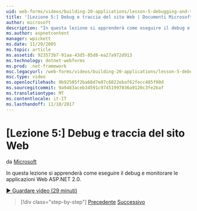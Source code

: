 ```yaml
---
uid: web-forms/videos/building-20-applications/lesson-5-debugging-and-tracing-your-website
title: '[Lezione 5:] Debug e traccia del sito Web | Documenti Microsoft'
author: microsoft
description: "In questa lezione si apprenderà come eseguire il debug e monitorare le applicazioni Web ASP.NET 2.0."
ms.author: aspnetcontent
manager: wpickett
ms.date: 11/29/2005
ms.topic: article
ms.assetid: 923573b7-91aa-43d5-85d8-ea27a972d913
ms.technology: dotnet-webforms
ms.prod: .net-framework
msc.legacyurl: /web-forms/videos/building-20-applications/lesson-5-debugging-and-tracing-your-website
msc.type: video
ms.openlocfilehash: 9b92505f2ba68d7e07c6022ebaf62fecc485f00d
ms.sourcegitcommit: 9a9483aceb34591c97451997036a9120c3fe2baf
ms.translationtype: MT
ms.contentlocale: it-IT
ms.lasthandoff: 11/10/2017
---
```

<a name="lesson-5-debugging-and-tracing-your-website"></a>[Lezione 5:] Debug e traccia del sito Web
====================
da [Microsoft](https://github.com/microsoft)

In questa lezione si apprenderà come eseguire il debug e monitorare le applicazioni Web ASP.NET 2.0.

[&#9654; Guardare video (29 minuti)](https://channel9.msdn.com/Blogs/ASP-NET-Site-Videos/lesson-5-debugging-and-tracing-your-website)

>[!div class="step-by-step"]
[Precedente](lesson-4-understanding-web-application-state.md)
[Successivo](lesson-6-working-with-stylesheets-and-master-pages.md)
